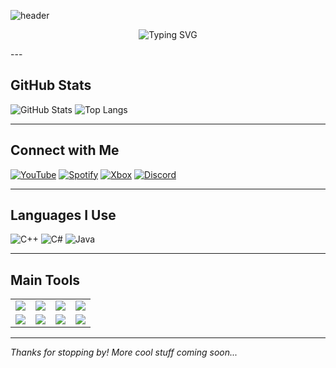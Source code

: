![header](https://capsule-render.vercel.app/api?type=waving&color=gradient&height=200&section=header&text=RVIS%20inc.&fontSize=40&fontAlign=center)

<!-- Animated Header -->
<p align="center">
  <img src="https://readme-typing-svg.demolab.com?font=Fira+Code&size=24&pause=1000&center=true&vCenter=true&width=650&lines=Hi%2C+I'm+rikgdi+%7C+RVIS+inc.;I+code+in+C%2B%2B%2C+C%23%2C+Java;Minecraft+modding+is+my+thing;I+love+making+computer+viruses+and+malware;I+also+love+computer+science;Welcome+to+my+GitHub!" alt="Typing SVG" />
</p>
---

## GitHub Stats

![GitHub Stats](https://github-readme-stats.vercel.app/api?username=rikgdi&show_icons=true&theme=radical)
![Top Langs](https://github-readme-stats.vercel.app/api/top-langs/?username=rikgdi&layout=compact&theme=radical)

---

## Connect with Me

[![YouTube](https://img.shields.io/badge/YOUTUBE-red?style=for-the-badge&logo=youtube)](https://www.youtube.com/@RVISinc)
[![Spotify](https://img.shields.io/badge/Spotify-1DB954?style=for-the-badge&logo=spotify&logoColor=white)]()
[![Xbox](https://img.shields.io/badge/Xbox-107C10?style=for-the-badge&logo=xbox&logoColor=white)]()
[![Discord](https://img.shields.io/badge/DISCORD-RVIS%20inc.-5865F2?style=for-the-badge&logo=discord&logoColor=white)]()

---

## Languages I Use

![C++](https://img.shields.io/badge/C++-00599C?style=for-the-badge&logo=c%2B%2B&logoColor=white)
![C#](https://img.shields.io/badge/C%23-239120?style=for-the-badge&logo=c-sharp&logoColor=white)
![Java](https://img.shields.io/badge/Java-ED8B00?style=for-the-badge&logo=java&logoColor=white)

---

## Main Tools

<table>
  <tr>
    <td><img src="https://img.shields.io/badge/Visual%20Studio%202022-5C2D91?style=for-the-badge&logo=visualstudio&logoColor=white"/></td>
    <td><img src="https://img.shields.io/badge/VS%20Code-007ACC?style=for-the-badge&logo=visual-studio-code&logoColor=white"/></td>
    <td><img src="https://img.shields.io/badge/IntelliJ-000000?style=for-the-badge&logo=intellijidea&logoColor=white"/></td>
    <td><img src="https://img.shields.io/badge/Notepad++-90E59A?style=for-the-badge&logo=notepadplusplus&logoColor=black"/></td>
  </tr>
  <tr>
    <td><img src="https://img.shields.io/badge/GitHub-grey?style=for-the-badge&logo=github&logoColor=white"/></td>
    <td><img src="https://img.shields.io/badge/Windows-0078D6?style=for-the-badge&logo=windows&logoColor=white"/></td>
    <td><img src="https://img.shields.io/badge/Windows%20Terminal-000000?style=for-the-badge&logo=windowsterminal&logoColor=white"/></td>
    <td><img src="https://img.shields.io/badge/PowerShell-5391FE?style=for-the-badge&logo=powershell&logoColor=white"/></td>
  </tr>
</table>

---

*Thanks for stopping by! More cool stuff coming soon...*
